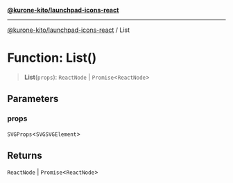[**@kurone-kito/launchpad-icons-react**](../README.md)

***

[@kurone-kito/launchpad-icons-react](../globals.md) / List

# Function: List()

> **List**(`props`): `ReactNode` \| `Promise`\<`ReactNode`\>

## Parameters

### props

`SVGProps`\<`SVGSVGElement`\>

## Returns

`ReactNode` \| `Promise`\<`ReactNode`\>
